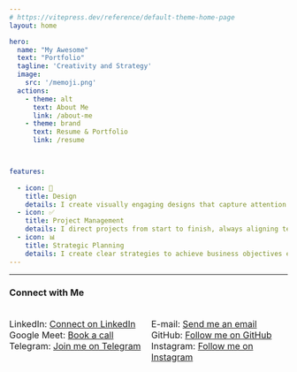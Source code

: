```yaml
---
# https://vitepress.dev/reference/default-theme-home-page
layout: home

hero:
  name: "My Awesome"
  text: "Portfolio"
  tagline: 'Creativity and Strategy'
  image:
    src: '/memoji.png'
  actions:
    - theme: alt
      text: About Me
      link: /about-me
    - theme: brand
      text: Resume & Portfolio
      link: /resume



features:
  
  - icon: 🚀
    title: Design
    details: I create visually engaging designs that capture attention and communicate clearly.
  - icon: ✅
    title: Project Management
    details: I direct projects from start to finish, always aligning team efforts with project goals.
  - icon: 📊
    title: Strategic Planning
    details: I create clear strategies to achieve business objectives effectively.
---
```

---
<div>
  <h3>Connect with Me</h3>
</div>


<div class="contact-links">
  <div>
    <p>LinkedIn: <a href="https://www.linkedin.com/in/georgeadrian">Connect on LinkedIn</a></p>
    <p>Google Meet: <a href="https://cal.com/georgeadrian/15min">Book a call</a></p>
    <p>Telegram: <a href="https://t.me/adittba">Join me on Telegram</a></p>
  </div>
  <div>
    <p>E-mail: <a href="mailto:georgetudorica2310@gmail.com">Send me an email</a></p>
    <p>GitHub: <a href="https://github.com/adittba">Follow me on GitHub</a></p>
    <p>Instagram: <a href="https://instagram.com/adittba">Follow me on Instagram</a></p>
  </div>
</div>

<style scoped>
  .contact-links {
    display: grid;
    grid-template-columns: repeat(2, 1fr);
    gap: 10px;
    font-size: 16px;
    padding-top: 20px;
  }

  .contact-links p {
    margin: 0;
    padding: 0;
  }

  /* Make the layout a regular list on smaller screens */
  @media (max-width: 768px) {
    .contact-links {
      display: block; /* Switch to block layout on mobile */
    }

    .contact-links div {
      margin: 0; /* Remove extra margin */
      padding: 0;
    }

    .contact-links div p {
      margin-bottom: 4px; /* Consistent spacing between all items */
    }
  }
</style>



